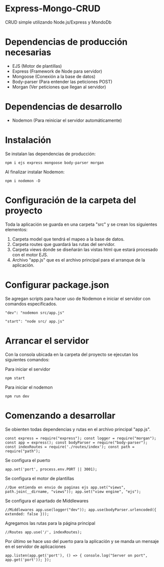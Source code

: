 # Express-Mongo-CRUD
CRUD simple utilizando Node.js/Express y MondoDb

# Dependencias de producción necesarias
- EJS                (Motor de plantillas)
- Express            (Framework de Node para servidor)
- Mongoose           (Conexión  a la base de datos)
- Body-parser        (Para entender las peticiones POST)
- Morgan             (Ver peticiones que llegan al servidor)

# Dependencias de desarrollo
- Nodemon           (Para reiniciar el servidor automáticamente)


# Instalación 
Se instalan las dependencias de producción:

`npm i ejs express mongoose body-parser morgan`

Al finalizar instalar Nodemon:

`npm i nodemon -D `

# Configuración de la carpeta del proyecto
Toda la aplicación se guarda en una carpeta "src" y se crean los siguientes elementos:

1. Carpeta model que tendrá el mapeo a la base de datos.
2. Carpeta routes que guardará las rutas del servidor.
3. Carpeta views donde se diseñarán las vistas html que estará procesado con el motor EJS.
4. Archivo "app.js" que es el archivo principal para el arranque de la aplicación.

# Configurar package.json
Se agregan scripts para hacer uso de Nodemon e iniciar el servidor con comandos especificados.


`"dev": "nodemon src/app.js"`

`"start": "node src/ app.js"`

# Arrancar el servidor
Con la consola ubicada en la carpeta del proyecto se ejecutan los siguientes comandos:

Para iniciar el servidor

`npm start`

Para iniciar el nodemon

`npm run dev`

# Comenzando a desarrollar

Se obienten todas dependencias y rutas en el archivo principal "app.js".

`const express = require("express");
const logger = require("morgan");
const app = express();
const bodyParser = require("body-parser");
const indexRoutes = require('./routes/index');
const path = require("path");`


Se configura el puerto

`app.set('port', process.env.PORT || 3001);`


Se configura el motor de plantillas

`//Que entienda en envio de paginas ejs
app.set("views", path.join(__dirname, "views"));
app.set("view engine", "ejs");`


Se configura el apartado de Middlewares

`//Middlewares
app.use(logger("dev"));
app.use(bodyParser.urlencoded({
    extended: false
}));`


Agregamos las rutas para la página principal

`//Routes
app.use('/', indexRoutes);`


Por último se hace uso del puerto para la aplicación y se manda un mensaje en el servidor de aplicaciones

`app.listen(app.get('port'), () => {
    console.log("Server on port", app.get('port'));
});`


